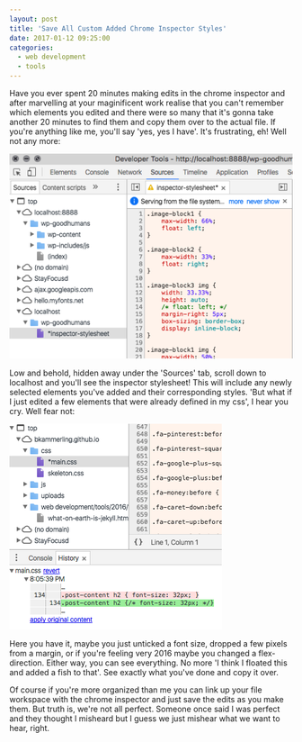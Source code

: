 ```yaml
---
layout: post
title: 'Save All Custom Added Chrome Inspector Styles'
date: 2017-01-12 09:25:00
categories:
  - web development
  - tools
---
```


Have you ever spent 20 minutes making edits in the chrome inspector and after marvelling at your maginificent work realise that you can't remember which elements you edited and there were so many that it's gonna take another 20 minutes to find them and copy them over to the actual file. If you're anything like me, you'll say 'yes, yes I have'. It's frustrating, eh! Well not any more:

![alt text](../uploads/inspector-screenshot.png "Chrome Inspector showing some newly selected elements with their styles in CSS")

Low and behold, hidden away under the 'Sources' tab, scroll down to localhost and you'll see the inspector stylesheet! This will include any newly selected elements you've added and their corresponding styles. 'But what if I just edited a few elements that were already defined in my css', I hear you cry. Well fear not:

![alt text](../uploads/chrome-inspector2.png "Chrome Inspector showing some elements' styles that already had some styles in the current CSS file")

Here you have it, maybe you just unticked a font size, dropped a few pixels from a margin, or if you're feeling very 2016 maybe you changed a flex-direction. Either way, you can see everything. No more 'I think I floated this and added a fish to that'. See exactly what you've done and copy it over.

Of course if you're more organized than me you can link up your file workspace with the chrome inspector and just save the edits as you make them. But truth is, we're not all perfect. Someone once said I was perfect and they thought I misheard but I guess we just mishear what we want to hear, right.
